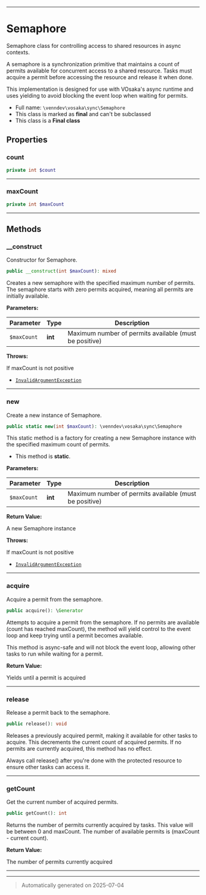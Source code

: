 ***

# Semaphore

Semaphore class for controlling access to shared resources in async contexts.

A semaphore is a synchronization primitive that maintains a count of permits
available for concurrent access to a shared resource. Tasks must acquire a
permit before accessing the resource and release it when done.

This implementation is designed for use with VOsaka's async runtime and
uses yielding to avoid blocking the event loop when waiting for permits.

* Full name: `\venndev\vosaka\sync\Semaphore`
* This class is marked as **final** and can't be subclassed
* This class is a **Final class**



## Properties


### count



```php
private int $count
```






***

### maxCount



```php
private int $maxCount
```






***

## Methods


### __construct

Constructor for Semaphore.

```php
public __construct(int $maxCount): mixed
```

Creates a new semaphore with the specified maximum number of permits.
The semaphore starts with zero permits acquired, meaning all permits
are initially available.






**Parameters:**

| Parameter | Type | Description |
|-----------|------|-------------|
| `$maxCount` | **int** | Maximum number of permits available (must be positive) |




**Throws:**
<p>If maxCount is not positive</p>

- [`InvalidArgumentException`](../../../InvalidArgumentException.md)



***

### new

Create a new instance of Semaphore.

```php
public static new(int $maxCount): \venndev\vosaka\sync\Semaphore
```

This static method is a factory for creating a new Semaphore instance
with the specified maximum count of permits.

* This method is **static**.




**Parameters:**

| Parameter | Type | Description |
|-----------|------|-------------|
| `$maxCount` | **int** | Maximum number of permits available (must be positive) |


**Return Value:**

A new Semaphore instance



**Throws:**
<p>If maxCount is not positive</p>

- [`InvalidArgumentException`](../../../InvalidArgumentException.md)



***

### acquire

Acquire a permit from the semaphore.

```php
public acquire(): \Generator
```

Attempts to acquire a permit from the semaphore. If no permits are
available (count has reached maxCount), the method will yield control
to the event loop and keep trying until a permit becomes available.

This method is async-safe and will not block the event loop, allowing
other tasks to run while waiting for a permit.







**Return Value:**

Yields until a permit is acquired




***

### release

Release a permit back to the semaphore.

```php
public release(): void
```

Releases a previously acquired permit, making it available for other
tasks to acquire. This decrements the current count of acquired permits.
If no permits are currently acquired, this method has no effect.

Always call release() after you're done with the protected resource
to ensure other tasks can access it.










***

### getCount

Get the current number of acquired permits.

```php
public getCount(): int
```

Returns the number of permits currently acquired by tasks. This value
will be between 0 and maxCount. The number of available permits is
(maxCount - current count).







**Return Value:**

The number of permits currently acquired




***


***
> Automatically generated on 2025-07-04
